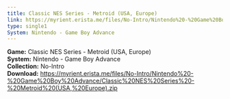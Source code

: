 ```yaml
---
title: Classic NES Series - Metroid (USA, Europe)
link: https://myrient.erista.me/files/No-Intro/Nintendo%20-%20Game%20Boy%20Advance/Classic%20NES%20Series%20-%20Metroid%20(USA,%20Europe).zip
type: single1
System: Nintendo - Game Boy Advance
---
```

<b>Game:</b> Classic NES Series - Metroid (USA, Europe)<br>
<b>System:</b> Nintendo - Game Boy Advance<br>
<b>Collection:</b> No-Intro<br>
<b>Download:</b> https://myrient.erista.me/files/No-Intro/Nintendo%20-%20Game%20Boy%20Advance/Classic%20NES%20Series%20-%20Metroid%20(USA,%20Europe).zip